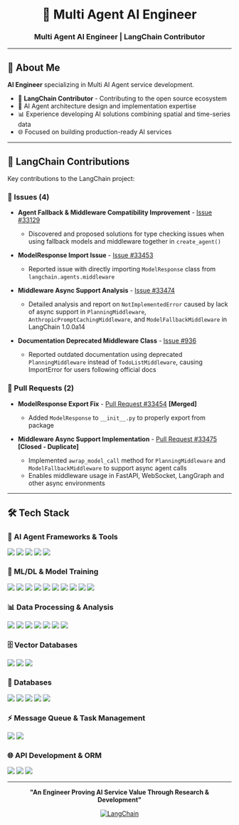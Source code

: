 <div align="center">

# 👋 Multi Agent AI Engineer

### Multi Agent AI Engineer | LangChain Contributor

</div>

---

## 🚀 About Me

**AI Engineer** specializing in Multi AI Agent service development.

- 🤖 **LangChain Contributor** - Contributing to the open source ecosystem
- 🔧 AI Agent architecture design and implementation expertise
- 📊 Experience developing AI solutions combining spatial and time-series data
- 🌐 Focused on building production-ready AI services

---

## 🎯 LangChain Contributions

Key contributions to the LangChain project:

### 🐛 Issues (4)

- **Agent Fallback & Middleware Compatibility Improvement** - [Issue #33129](https://github.com/langchain-ai/langchain/issues/33129)
  - Discovered and proposed solutions for type checking issues when using fallback models and middleware together in `create_agent()`

- **ModelResponse Import Issue** - [Issue #33453](https://github.com/langchain-ai/langchain/issues/33453)
  - Reported issue with directly importing `ModelResponse` class from `langchain.agents.middleware`

- **Middleware Async Support Analysis** - [Issue #33474](https://github.com/langchain-ai/langchain/issues/33474)
  - Detailed analysis and report on `NotImplementedError` caused by lack of async support in `PlanningMiddleware`, `AnthropicPromptCachingMiddleware`, and `ModelFallbackMiddleware` in LangChain 1.0.0a14

- **Documentation Deprecated Middleware Class** - [Issue #936](https://github.com/langchain-ai/docs/issues/936)
  - Reported outdated documentation using deprecated `PlanningMiddleware` instead of `TodoListMiddleware`, causing ImportError for users following official docs

### 🔨 Pull Requests (2)

- **ModelResponse Export Fix** - [Pull Request #33454](https://github.com/langchain-ai/langchain/pull/33454) **[Merged]**
  - Added `ModelResponse` to `__init__.py` to properly export from package

- **Middleware Async Support Implementation** - [Pull Request #33475](https://github.com/langchain-ai/langchain/pull/33475) **[Closed - Duplicate]**
  - Implemented `awrap_model_call` method for `PlanningMiddleware` and `ModelFallbackMiddleware` to support async agent calls
  - Enables middleware usage in FastAPI, WebSocket, LangGraph and other async environments

---

## 🛠️ Tech Stack

### 🤖 AI Agent Frameworks & Tools
<div align="left">
    <img src="https://img.shields.io/badge/LangChain-1C3C3C?style=flat-square&logo=chainlink&logoColor=white"/>
    <img src="https://img.shields.io/badge/LangGraph-FF6B6B?style=flat-square&logo=graphql&logoColor=white"/>
    <img src="https://img.shields.io/badge/DeepAgents-4A90E2?style=flat-square"/>
    <img src="https://img.shields.io/badge/LangChain_MCP_Adapters-2C3E50?style=flat-square"/>
    <img src="https://img.shields.io/badge/FastMCP-00D9FF?style=flat-square"/>
</div>

### 🧠 ML/DL & Model Training
<div align="left">
    <img src="https://img.shields.io/badge/HuggingFace-FFD21E?style=flat-square&logo=huggingface&logoColor=black"/>
    <img src="https://img.shields.io/badge/Transformers-FF9D00?style=flat-square&logo=huggingface&logoColor=white"/>
    <img src="https://img.shields.io/badge/Sentence_Transformers-00B8D4?style=flat-square&logo=huggingface&logoColor=white"/>
    <img src="https://img.shields.io/badge/PEFT-9B59B6?style=flat-square&logo=huggingface&logoColor=white"/>
    <img src="https://img.shields.io/badge/vLLM-5C4EE5?style=flat-square&logo=v&logoColor=white"/>
    <img src="https://img.shields.io/badge/PyTorch-EE4C2C?style=flat-square&logo=pytorch&logoColor=white"/>
    <img src="https://img.shields.io/badge/TensorFlow-FF6F00?style=flat-square&logo=tensorflow&logoColor=white"/>
    <img src="https://img.shields.io/badge/scikit--learn-F7931E?style=flat-square&logo=scikitlearn&logoColor=white"/>
    <img src="https://img.shields.io/badge/Unsloth-FF6B35?style=flat-square&logo=lightning&logoColor=white"/>
    <img src="https://img.shields.io/badge/Ray-028CF0?style=flat-square&logo=ray&logoColor=white"/>
</div>

### 📊 Data Processing & Analysis
<div align="left">
    <img src="https://img.shields.io/badge/GeoPandas-9370DB?style=flat-square&logo=python&logoColor=white"/>
    <img src="https://img.shields.io/badge/Pandas-150458?style=flat-square&logo=pandas&logoColor=white"/>
    <img src="https://img.shields.io/badge/NumPy-013243?style=flat-square&logo=numpy&logoColor=white"/>
    <img src="https://img.shields.io/badge/Matplotlib-11557c?style=flat-square&logo=python&logoColor=white"/>
    <img src="https://img.shields.io/badge/Seaborn-7DB0BC?style=flat-square&logo=python&logoColor=white"/>
    <img src="https://img.shields.io/badge/Spatial Analysis-9370DB?style=flat-square"/>
    <img src="https://img.shields.io/badge/Time Series Analysis-DF7401?style=flat-square"/>
</div>

### 🗄️ Vector Databases
<div align="left">
    <img src="https://img.shields.io/badge/PGVector-4169E1?style=flat-square&logo=postgresql&logoColor=white"/>
    <img src="https://img.shields.io/badge/Milvus-00A1EA?style=flat-square&logo=milvus&logoColor=white"/>
    <img src="https://img.shields.io/badge/FAISS-0467DF?style=flat-square&logo=meta&logoColor=white"/>
</div>

### 💾 Databases
<div align="left">
    <img src="https://img.shields.io/badge/PostgreSQL-4169E1?style=flat-square&logo=postgresql&logoColor=white"/>
    <img src="https://img.shields.io/badge/MariaDB-003545?style=flat-square&logo=mariadb&logoColor=white"/>
    <img src="https://img.shields.io/badge/MySQL-4479A1?style=flat-square&logo=mysql&logoColor=white"/>
    <img src="https://img.shields.io/badge/MongoDB-47A248?style=flat-square&logo=mongodb&logoColor=white"/>
    <img src="https://img.shields.io/badge/Redis-DC382D?style=flat-square&logo=redis&logoColor=white"/>
</div>

### ⚡ Message Queue & Task Management
<div align="left">
    <img src="https://img.shields.io/badge/Celery-37814A?style=flat-square&logo=celery&logoColor=white"/>
    <img src="https://img.shields.io/badge/RabbitMQ-FF6600?style=flat-square&logo=rabbitmq&logoColor=white"/>
</div>

### 🌐 API Development & ORM
<div align="left">
    <img src="https://img.shields.io/badge/FastAPI-009688?style=flat-square&logo=fastapi&logoColor=white"/>
    <img src="https://img.shields.io/badge/SQLAlchemy-D71F00?style=flat-square&logo=sqlalchemy&logoColor=white"/>
    <img src="https://img.shields.io/badge/Alembic-6BA81E?style=flat-square"/>
</div>

---

<div align="center">

**"An Engineer Proving AI Service Value Through Research & Development"**

[![LangChain](https://img.shields.io/badge/LangChain-Contributor-1C3C3C?style=for-the-badge)](https://github.com/langchain-ai/langchain)

</div>
